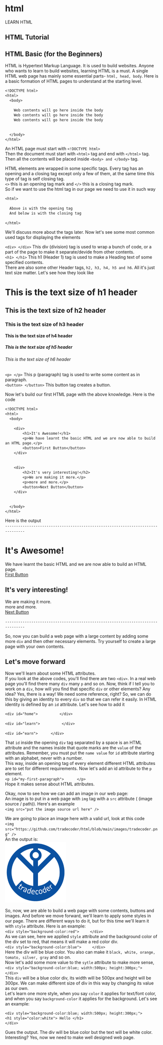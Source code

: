 # html
LEARN HTML

## HTML Tutorial

## HTML Basic (for the Beginners)

HTML is Hypertext Markup Language. It is used to build websites. Anyone who wants to learn to build websites, learning HTML is a must. 
A single HTML web page has mainly some essential parts- `html, head, body`. Here is a basic formation of HTML pages to understand at the starting level.
```
<!DOCTYPE html>
<html>
  <body>
  
    Web contents will go here inside the body
    Web contents will go here inside the body
    Web contents will go here inside the body    
  
  
  </body>  
</html>
```
An HTML page must start with `<!DOCTYPE html>` <br/>
Then the document must start with `<html>` tag and end with `</html>` tag. </br>
Then all the contents will be placed inside `<body> and </body>` tag.</br>



HTML elements are wrapped in some specific tags. Every tag has an opening and a closing tag except only a few of them, at the same time this type of tag is self closing tag. <br/>
`<>` this is an opening tag mark and `</>` this is a closing tag mark. <br/>
So if we want to use the html tag in our page we need to use it in such way <br/>
```
<html>

  Above is with the opening tag
  And below is with the closing tag

</html>
```

We'll discuss more about the tags later. Now let's see some most common used tags for displaying the elements <br/>

`<div> </div>` This div (division) tag is used to wrap a bunch of code, or a part of the page to make it separate/devide from other contents.<br/>
`<h1> </h1>` This h1 (Header 1) tag is used to make a Heading text of some specified contents. <br/>
There are also some other Header tags, `h2, h3, h4, h5 and h6`. All it's just text size matter. Let's see how they look like<br/>
# This is the text size of h1 header
## This is the text size of h2 header
### This is the text size of h3 header
#### This is the text size of h4 header
##### This is the text size of h5 header
###### This is the text size of h6 header
`<p> </p>` This p (paragraph) tag is used to write some content as in paragraph. <br/>
`<button> </button>` This button tag creates a button.<br/>

Now let's build our first HTML page with the above knowledge. Here is the code
```
<!DOCTYPE html>
<html>
  <body>
  
    <div>
        <h1>It's Awesome!</h1>
        <p>We have learnt the basic HTML and we are now able to build an HTML page.</p>
        <button>First Button</button>
    </div>  
    
    
    <div>
        <h2>It's very interesting!</h2>
        <p>We are making it more.</p>
        <p>more and more.</p>
        <button>Next Button</button>
    </div> 
  
  
  </body>  
</html>
```
Here is the output <br/>
`-------------------------------------------------------------------------------`
# It's Awesome!
We have learnt the basic HTML and we are now able to build an HTML page.<br/>
[First Button](#)

## It's very interesting!
We are making it more. <br/>
more and more.<br/>
[Next Button](#)

`-------------------------------------------------------------------------------` 

So, now you can build a web page with a large content by adding some more `div` and then other necessary elements. Try yourself to create a large page with your own contents. <br/>

## Let's move forward
Now we'll learn about some HTML attributes.<br/>
If you look at the above codes, you'll find there are two `<div>`. In a real web page you'll find there many `div` many `p` and so on. Now, think if I tell you to work on a `div`, how will you find that specific `div` or other elements? Any idea? Yes, there is a way! We need some reference, right? So, we can do this by giving an identity to every `div` so that we can refer it easily. In HTML identity is defined by an `id` attribute. Let's see how to add it<br/>

```
<div id="home">          </div>

<div id="learn">          </div>

<div id="earn">      </div>
```
That `id` inside the opening `div` tag separated by a space is an HTML attribute and the names inside that quote marks are the `value` of the attributes. Remember, you must put the `name value` for `id` attribute starting with an alphabet, never with a number.<br/>
This way, inside an opening tag of every element different HTML attributes are to set for different requirements. Now let's add an id attribute to the `p` element.<br/>
`<p id="my-first-paragraph">      </p>`<br/>
Hope it makes sense about HTML attributes. <br/>

Okay, now to see how we can add an image in our web page:<br/>
An image is to put in a web page with `img` tag with a `src` attribute ( (image source / path)). Here's an example <br/>
`<img src="put the image source url here" />` <br/>

We are going to place an image here with a valid url, look at this code <br/>
`<img src="https://github.com/tradecoder/html/blob/main/images/tradecoder.png" />`<br/>
An the output is: <br/>
<img src="https://github.com/tradecoder/html/blob/main/images/tradecoder.png" width="200px"/> <br/>

So, now, we are able to build a web page with some contents, buttons and images. And before we move forward, we'll learn to apply some styles in our page. There are different ways to do it, but for this time we'll learn it with `style` attribute. Here is an example:<br/>
`<div style="background-color:red">     </div>`<br/>
As we can see, here we applied `style` attribute and the background color of the div set to red, that means it will make a red color div. <br/> 
`<div style="background-color:blue">     </div>`<br/>
Here the div will be blue color. You also can make it `black, white, orange, tomato, silver, gray` and so on. <br/>
Now let's add some more value to the `sytle` attribute to make more sense,
`<div style="background-color:blue; width:500px; height:300px;">     </div>`<br/>
This `div` will be a blue color div, its width will be 500px and height will be 300px. We can make different size of div in this way by changing its value as our own.  <br/>
Let's learn one more style, when you say `color` it applies for text/font color, and when you say `background-color` it applies for the background. Let's see an example: <br/>
```
<div style="background-color:blue; width:500px; height:300px;">     
<h1 style="color:white"> Hello </h1>
</div>
```
Gues the output. The div will be blue color but the text will be white color. Interesting? Yes, now we need to make well designed web page. 



